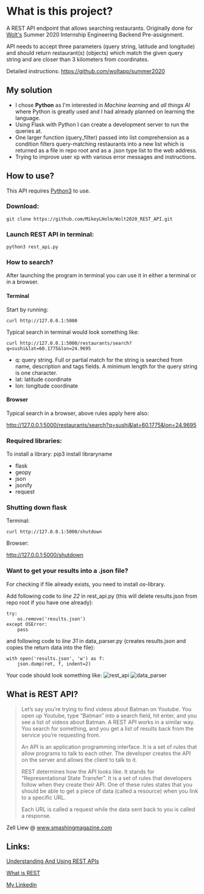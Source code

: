 # What is this project?
A REST API endpoint that allows searching restaurants.
Originally done for [Wolt's](https://wolt.com/) Summer 2020 Internship Engineering Backend Pre-assignment.

API needs to accept three parameters (query string, latitude and longitude) and should return restaurant(s) (objects) which match the given query string and are closer than 3 kilometers from coordinates.

Detailed instructions:
https://github.com/woltapp/summer2020

## My solution

* I chose **Python** as I'm interested in *Machine learning* and *all things AI* where Python is greatly used and I had already planned on learning the language. 
* Using Flask with Python I can create a development server to run the queries at.
* One larger function (query_filter) passed into list comprehension as a condition filters query-matching restaurants into a new list which is returned as a file in repo root and as a .json type list to the web address.
* Trying to improve user xp with various error messages and instructions.

## How to use?

This API requires [Python3](https://realpython.com/installing-python/) to use.

### Download:
```git clone https://github.com/MikeyLHolm/Wolt2020_REST_API.git```

### Launch REST API in terminal:
```python3 rest_api.py```

### How to search?

After launching the program in terminal you can use it in either a terminal or in a browser.

#### Terminal
Start by running:

```curl http://127.0.0.1:5000```

Typical search in terminal would look something like:

```curl http://127.0.0.1:5000/restaurants/search?q=sushi&lat=60.1775&lon=24.9695```

* q: query string. Full or partial match for the string is searched from name, description and tags fields. A minimum length for the query string is one character.
* lat: latitude coordinate
* lon: longitude coordinate

#### Browser
Typical search in a browser, above rules apply here also:

http://127.0.0.1:5000/restaurants/search?q=sushi&lat=60.1775&lon=24.9695

### Required libraries:

To install a library: pip3 install libraryname
* flask
* geopy
* json
* jsonify
* request

### Shutting down flask
Terminal:

```curl http://127.0.0.1:5000/shutdown```

Browser:

http://127.0.0.1:5000/shutdown

### Want to get your results into a .json file?

For checking if file already exists, you need to install *os*-library.

Add following code to *line 22* in rest_api.py (this will delete results.json from repo root if you have one already):

```
try:
    os.remove('results.json')
except OSError:
    pass
```
and following code to *line 31* in data_parser.py (creates results.json and copies the return data into the file):

```
with open('results.json', 'w') as f:
    json.dump(ret, f, indent=2)
```

Your code should look something like:
![rest_api](/images/line22.png)
![data_parser](/images/line31.png)

## What is REST API?

>Let’s say you’re trying to find videos about Batman on Youtube. You open up Youtube, type “Batman” into a search field, hit enter, and you see a list of videos about Batman. A REST API works in a similar way. You search for something, and you get a list of results back from the service you’re requesting from.
>
>An API is an application programming interface. It is a set of rules that allow programs to talk to each other. The developer creates the API on the server and allows the client to talk to it.
>
>REST determines how the API looks like. It stands for “Representational State Transfer”. It is a set of rules that developers follow when they create their API. One of these rules states that you should be able to get a piece of data (called a resource) when you link to a specific URL.
>
>Each URL is called a request while the data sent back to you is called a response.

Zell Liew @ www.smashingmagazine.com 

## Links:

[Understanding And Using REST APIs](https://www.smashingmagazine.com/2018/01/understanding-using-rest-api/)

[What is REST](https://en.wikipedia.org/wiki/Representational_state_transfer)

[My Linkedin](https://www.linkedin.com/in/mlindholm3)
